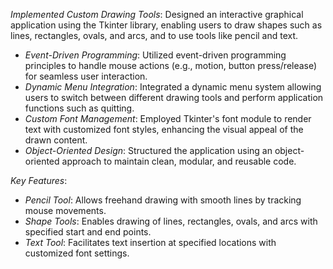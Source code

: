 *Implemented Custom Drawing Tools*: Designed an interactive graphical application using the Tkinter library, enabling users to draw shapes such as lines, rectangles, ovals, and arcs, and to use tools like pencil and text.
- *Event-Driven Programming*: Utilized event-driven programming principles to handle mouse actions (e.g., motion, button press/release) for seamless user interaction.
- *Dynamic Menu Integration*: Integrated a dynamic menu system allowing users to switch between different drawing tools and perform application functions such as quitting.
- *Custom Font Management*: Employed Tkinter's font module to render text with customized font styles, enhancing the visual appeal of the drawn content.
- *Object-Oriented Design*: Structured the application using an object-oriented approach to maintain clean, modular, and reusable code.

*Key Features*:
- *Pencil Tool*: Allows freehand drawing with smooth lines by tracking mouse movements.
- *Shape Tools*: Enables drawing of lines, rectangles, ovals, and arcs with specified start and end points.
- *Text Tool*: Facilitates text insertion at specified locations with customized font settings.
